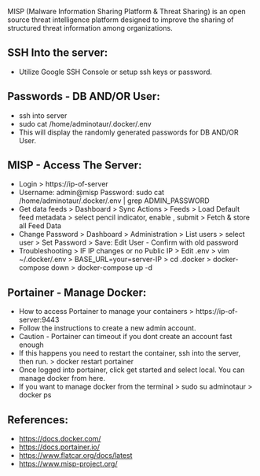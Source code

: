 MISP (Malware Information Sharing Platform & Threat Sharing) is an open source threat intelligence platform designed to improve the sharing 
of structured threat information among organizations.


SSH Into the server:
--------------------
* Utilize Google SSH Console or setup ssh keys or password.

Passwords - DB AND/OR User:
-------------------------
* ssh into server
* sudo cat /home/adminotaur/.docker/.env
* This will display the randomly generated passwords for DB AND/OR User. 

MISP - Access The Server:
-------------------------
* Login > https://ip-of-server
* Username: admin@misp Password: sudo cat /home/adminotaur/.docker/.env | grep ADMIN_PASSWORD
* Get data feeds > Dashboard > Sync Actions > Feeds > Load Default feed metadata > select pencil indicator, enable , submit > Fetch & store all Feed Data
* Change Password > Dashboard > Administration > List users > select user > Set Password > Save: Edit User - Confirm with old password
* Troubleshooting > IF IP changes or no Public IP > Edit .env > vim ~/.docker/.env > BASE_URL=your=server-IP > cd .docker > docker-compose down > docker-compose up -d

Portainer - Manage Docker:
---------------------------
* How to access Portainer to manage your containers > https://ip-of-server:9443
* Follow the instructions to create a new admin account. 
* Caution - Portainer can timeout if you dont create an account fast enough
* If this happens you need to restart the container, ssh into the server, then run. > docker restart portainer
* Once logged into portainer, click get started and select local. You can manage docker from here. 
* If you want to manage docker from the terminal > sudo su adminotaur > docker ps 

References:
-----------
* https://docs.docker.com/
* https://docs.portainer.io/
* https://www.flatcar.org/docs/latest
* https://www.misp-project.org/